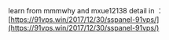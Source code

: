 learn from mmmwhy and  mxue12138
detail in ：[https://91vps.win/2017/12/30/sspanel-91vps/](https://91vps.win/2017/12/30/sspanel-91vps/)
